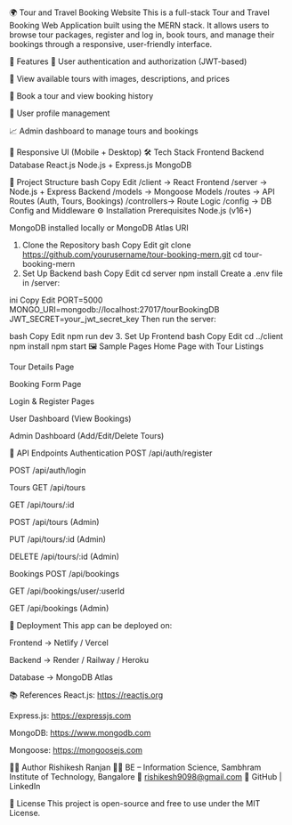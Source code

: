 🌍 Tour and Travel Booking Website
This is a full-stack Tour and Travel Booking Web Application built using the MERN stack. It allows users to browse tour packages, register and log in, book tours, and manage their bookings through a responsive, user-friendly interface.

📌 Features
🔐 User authentication and authorization (JWT-based)

🧳 View available tours with images, descriptions, and prices

📅 Book a tour and view booking history

👤 User profile management

📈 Admin dashboard to manage tours and bookings

📱 Responsive UI (Mobile + Desktop) 
🛠 Tech Stack
Frontend	Backend	Database
React.js	Node.js + Express.js	MongoDB

📁 Project Structure
bash
Copy
Edit
/client       → React Frontend
/server       → Node.js + Express Backend
  /models     → Mongoose Models
  /routes     → API Routes (Auth, Tours, Bookings)
  /controllers→ Route Logic
  /config     → DB Config and Middleware
⚙️ Installation
Prerequisites
Node.js (v16+)

MongoDB installed locally or MongoDB Atlas URI

1. Clone the Repository
bash
Copy
Edit
git clone https://github.com/yourusername/tour-booking-mern.git
cd tour-booking-mern
2. Set Up Backend
bash
Copy
Edit
cd server
npm install
Create a .env file in /server:

ini
Copy
Edit
PORT=5000
MONGO_URI=mongodb://localhost:27017/tourBookingDB
JWT_SECRET=your_jwt_secret_key
Then run the server:

bash
Copy
Edit
npm run dev
3. Set Up Frontend
bash
Copy
Edit
cd ../client
npm install
npm start
🖼 Sample Pages
Home Page with Tour Listings

Tour Details Page

Booking Form Page

Login & Register Pages

User Dashboard (View Bookings)

Admin Dashboard (Add/Edit/Delete Tours)

📡 API Endpoints
Authentication
POST /api/auth/register

POST /api/auth/login

Tours
GET /api/tours

GET /api/tours/:id

POST /api/tours (Admin)

PUT /api/tours/:id (Admin)

DELETE /api/tours/:id (Admin)

Bookings
POST /api/bookings

GET /api/bookings/user/:userId

GET /api/bookings (Admin)

🚀 Deployment
This app can be deployed on:

Frontend → Netlify / Vercel

Backend → Render / Railway / Heroku

Database → MongoDB Atlas

📚 References
React.js: https://reactjs.org

Express.js: https://expressjs.com

MongoDB: https://www.mongodb.com

Mongoose: https://mongoosejs.com

🙋‍♂️ Author
Rishikesh Ranjan
👨‍🎓 BE – Information Science, Sambhram Institute of Technology, Bangalore
📧 rishikesh9098@gmail.com
🔗 GitHub | LinkedIn

📄 License
This project is open-source and free to use under the MIT License.
